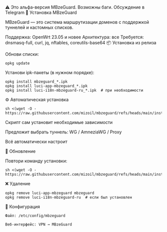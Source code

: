 ⚠️ Это альфа-версия MBzeGuard. Возможны баги. Обсуждение в Telegram
🚀 Установка MBzeGuard

MBzeGuard — это система маршрутизации доменов с поддержкой туннелей и кастомных списков.

Поддержка: OpenWrt 23.05 и новее
Архитектура: все
Требуется: dnsmasq-full, curl, jq, nftables, coreutils-base64
📦 Установка из релиза

Обнови списки:

```
opkg update
```

Установи ipk-пакеты (в нужном порядке):

```
opkg install mbzeguard_*.ipk
opkg install luci-app-mbzeguard_*.ipk
opkg install luci-i18n-mbzeguard-ru_*.ipk  # при необходимости
```

⚙️ Автоматическая установка

```
sh <(wget -O - https://raw.githubusercontent.com/mizoil/mbzeguard/refs/heads/main/install.sh)
```

Скрипт сам установит необходимые зависимости

Предложит выбрать туннель: WG / AmneziaWG / Proxy

Всё автоматически настроит

🔄 Обновление

Повтори команду установки:

```
sh <(wget -O - https://raw.githubusercontent.com/mizoil/mbzeguard/refs/heads/main/install.sh)
```

❌ Удаление

```
opkg remove luci-app-mbzeguard mbzeguard
opkg remove luci-i18n-mbzeguard-ru  # если был установлен
```

📁 Конфигурация

    Файл: /etc/config/mbzeguard

    Веб-интерфейс: VPN → MBzeGuard

